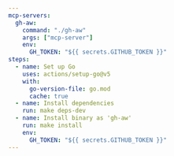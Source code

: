 ```yaml
---
mcp-servers:
  gh-aw:
    command: "./gh-aw"
    args: ["mcp-server"]
    env:
      GH_TOKEN: "${{ secrets.GITHUB_TOKEN }}"
steps:
  - name: Set up Go
    uses: actions/setup-go@v5
    with:
      go-version-file: go.mod
      cache: true
  - name: Install dependencies
    run: make deps-dev
  - name: Install binary as 'gh-aw'
    run: make install
    env:
      GH_TOKEN: "${{ secrets.GITHUB_TOKEN }}"
---
```

